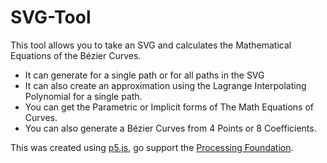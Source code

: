 # SVG-Tool
This tool allows you to take an SVG and calculates the Mathematical Equations of the Bézier Curves.

- It can generate for a single path or for all paths in the SVG
- It can also create an approximation using the Lagrange Interpolating Polynomial for a single path.
- You can get the Parametric or Implicit forms of The Math Equations of Curves.
- You can also generate a Bézier Curves from 4 Points or 8 Coefficients.

This was created using [p5.js](https://p5js.org), go support the [Processing Foundation](http://processing.org/foundation/).
